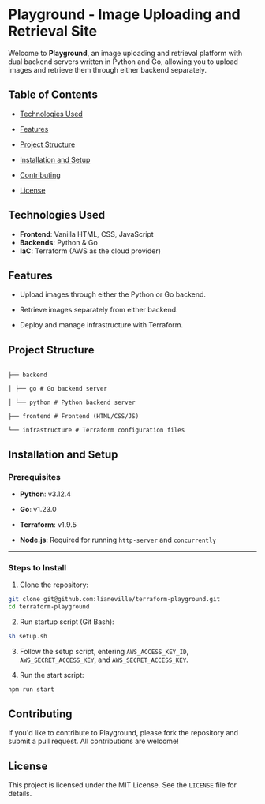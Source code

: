 # Playground - Image Uploading and Retrieval Site

Welcome to **Playground**, an image uploading and retrieval platform with dual backend servers written in Python and Go, allowing you to upload images and retrieve them through either backend separately.

## Table of Contents

-  [Technologies Used](#technologies-used)

-  [Features](#features)

-  [Project Structure](#project-structure)

-  [Installation and Setup](#installation-and-setup)

-  [Contributing](#contributing)

-  [License](#license)

## Technologies Used

-  **Frontend**: Vanilla HTML, CSS, JavaScript
-  **Backends**: Python & Go
-  **IaC**: Terraform (AWS as the cloud provider)

## Features

-  Upload images through either the Python or Go backend.

-  Retrieve images separately from either backend.

-  Deploy and manage infrastructure with Terraform.

## Project Structure

```plaintext

├── backend

│ ├── go # Go backend server

│ └── python # Python backend server

├── frontend # Frontend (HTML/CSS/JS)

└── infrastructure # Terraform configuration files

```

## Installation and Setup

### Prerequisites

-  **Python**: v3.12.4

-  **Go**: v1.23.0

-  **Terraform**: v1.9.5

-  **Node.js**: Required for running `http-server` and `concurrently`

---

### Steps to Install

1. Clone the repository:

```bash
git clone git@github.com:lianeville/terraform-playground.git
cd terraform-playground
```

2. Run startup script (Git Bash):

```bash
sh setup.sh
```

3. Follow the setup script, entering `AWS_ACCESS_KEY_ID`, `AWS_SECRET_ACCESS_KEY`, and `AWS_SECRET_ACCESS_KEY`.

4. Run the start script:

```bash
npm run start
```

## Contributing

If you'd like to contribute to Playground, please fork the repository and submit a pull request. All contributions are welcome!

## License

This project is licensed under the MIT License. See the `LICENSE` file for details.
